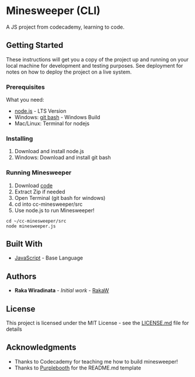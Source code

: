 # Minesweeper (CLI)

A JS project from codecademy, learning to code.

## Getting Started

These instructions will get you a copy of the project up and running on your local machine for development and testing purposes. See deployment for notes on how to deploy the project on a live system.

### Prerequisites

What you need:
* [node.js](https://nodejs.org/en/) - LTS Version
* Windows: [git bash](https://git-scm.com/download/win) - Windows Build
* Mac/Linux: Terminal for nodejs

### Installing

1. Download and install node.js
2. Windows: Download and install git bash

### Running Minesweeper

1. Download [code](https://github.com/rakaw/cc-minesweeper)
2. Extract Zip if needed
3. Open Terminal (git bash for windows)
4. cd into cc-minesweeper/src
5. Use node.js to run Minesweeper!

```
cd ~/cc-minesweeper/src
node minesweeper.js

```

## Built With

* [JavaScript](https://www.javascript.com) - Base Language


## Authors

* **Raka Wiradinata** - *Initial work* - [RakaW](https://github.com/RakaW)

## License

This project is licensed under the MIT License - see the [LICENSE.md](LICENSE.md) file for details

## Acknowledgments

* Thanks to Codecademy for teaching me how to build minesweeper!
* Thanks to [Purplebooth](https://gist.github.com/PurpleBooth/109311bb0361f32d87a2/) for the README.md template
